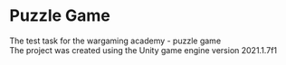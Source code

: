 # Puzzle Game
The test task for the wargaming academy - puzzle game  
The project was created using the Unity game engine version 2021.1.7f1
